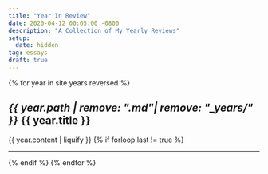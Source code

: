 ```yaml
---
title: "Year In Review"
date: 2020-04-12 00:05:00 -0800
description: "A Collection of My Yearly Reviews"
setup:
  date: hidden
tag: essays
draft: true
---
```


{% for year in site.years reversed %}
<h2 id="{{ year.path | remove: ".md"| remove: "_years/" }}"><i class="higby">{{ year.path | remove: ".md"| remove: "_years/" }}</i> {{ year.title }}</h2>
{{ year.content | liquify }}
{% if forloop.last != true %}
<hr>
{% endif %}
{% endfor %}
